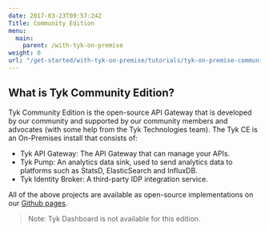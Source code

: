 ```yaml
---
date: 2017-03-23T09:57:24Z
Title: Community Edition
menu:
  main:
    parent: /with-tyk-on-premise
weight: 0
url: "/get-started/with-tyk-on-premise/tutorials/tyk-on-premise-community-edition"
---
```


## What is Tyk Community Edition?

Tyk Community Edition is the open-source API Gateway that is developed by our community and supported by our community members and advocates (with some help from the Tyk Technologies team). The Tyk CE is an On-Premises install that consists of:

* Tyk API Gateway: The API Gateway that can manage your APIs.
* Tyk Pump: An analytics data sink, used to send analytics data to platforms such as StatsD, ElasticSearch and InfluxDB.
* Tyk Identity Broker: A third-party IDP integration service.

All of the above projects are available as open-source implementations on our [Github pages][1].

>Note: Tyk Dashboard is not available for this edition.

 [1]: https://github.com/TykTechnologies

